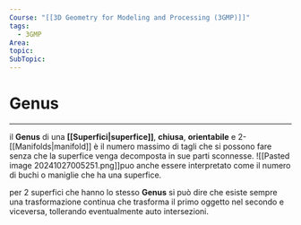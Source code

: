 ```yaml
---
Course: "[[3D Geometry for Modeling and Processing (3GMP)]]"
tags:
  - 3GMP
Area: 
topic: 
SubTopic: 
---
```


# Genus
---
il __Genus__ di una __[[Superfici|superfice]]__, __chiusa__, __orientabile__ e $2$-[[Manifolds|manifold]] è il numero massimo di tagli che si possono fare senza che la superfice venga decomposta in sue parti sconnesse.
![[Pasted image 20241027005251.png]]puo anche essere interpretato come il numero di buchi o maniglie che ha una superfice.

per $2$  superfici che hanno lo stesso __Genus__ si può dire che esiste sempre una trasformazione continua che trasforma il primo oggetto nel secondo e viceversa, tollerando eventualmente auto intersezioni.

